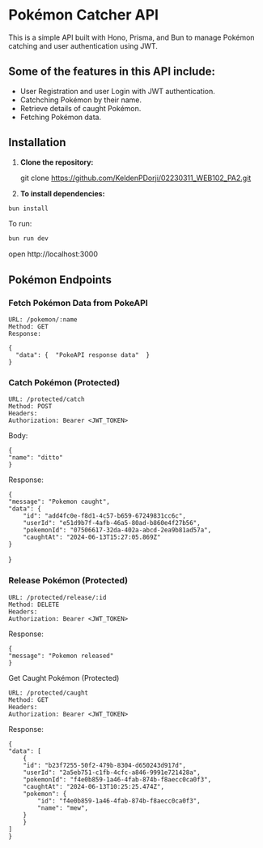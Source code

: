 # Pokémon Catcher API

This is a simple API built with Hono, Prisma, and Bun to manage Pokémon catching and user authentication using JWT.

## Some of the features in this API include:
- User Registration and user Login with JWT authentication.
- Catchching Pokémon by their name.
- Retrieve details of caught Pokémon.
- Fetching Pokémon data.


## Installation

1. **Clone the repository:**

   git clone <https://github.com/KeldenPDorji/02230311_WEB102_PA2.git>

2. **To install dependencies:**
```sh
bun install
```

To run:
```sh
bun run dev
```

open http://localhost:3000


## Pokémon Endpoints
### Fetch Pokémon Data from PokeAPI

    URL: /pokemon/:name
    Method: GET
    Response:

    {
      "data": {  "PokeAPI response data"  }
    }

### Catch Pokémon (Protected)

    URL: /protected/catch
    Method: POST
    Headers:
    Authorization: Bearer <JWT_TOKEN>

Body:

    {
    "name": "ditto"
    }

Response:

    {
    "message": "Pokemon caught",
    "data": {
        "id": "add4fc0e-f8d1-4c57-b659-67249831cc6c",
        "userId": "e51d9b7f-4afb-46a5-80ad-b860e4f27b56",
        "pokemonId": "07506617-32da-402a-abcd-2ea9b81ad57a",
        "caughtAt": "2024-06-13T15:27:05.869Z"
    }
}

### Release Pokémon (Protected)

    URL: /protected/release/:id
    Method: DELETE
    Headers:
    Authorization: Bearer <JWT_TOKEN>

Response:

    {
    "message": "Pokemon released"
    }

Get Caught Pokémon (Protected)

    URL: /protected/caught
    Method: GET
    Headers:
    Authorization: Bearer <JWT_TOKEN>

Response:

    {
    "data": [
        {
        "id": "b23f7255-50f2-479b-8304-d650243d917d",
        "userId": "2a5eb751-c1fb-4cfc-a846-9991e721428a",
        "pokemonId": "f4e0b859-1a46-4fab-874b-f8aecc0ca0f3",
        "caughtAt": "2024-06-13T10:25:25.474Z",
        "pokemon": {
            "id": "f4e0b859-1a46-4fab-874b-f8aecc0ca0f3",
            "name": "mew",
        }
        }
    ]
    }

